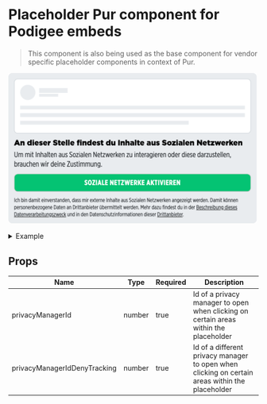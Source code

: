 # Placeholder Pur component for Podigee embeds

> This component is also being used as the base component for vendor specific placeholder components in context of Pur.

<p>
  <img src="../../../../docs/embed-social-networks-placeholder.png" alt="Embed placeholder Podigee" width="500" />
</p>

<details>
<summary>Example</summary>

```vue
<template>
  <embed-podigee-placeholder-pur
    :privacyManagerId="privacyManagerId"
    :privacyManagerIdDenyTracking="privacyManagerIdDenyTracking"
  ></embed-podigee-placeholder-pur>
</template>

<script>
import { EmbedPodigeePlaceholderPur } from '@spring-media/red-sourcepoint-cmp/dist/esm/vue/components';

export default {
  components: { EmbedPodigeePlaceholderPur },
  data: () => ({
    privacyManagerId: 12345,
    privacyManagerIdDenyTracking: 67891,
  }),
};
</script>

<style lang="scss">
@import '~@spring-media/red-sourcepoint-cmp/dist/esm/vue/components.css';
</style>
```

</details>

## Props

| Name                         | Type   | Required | Description                                                                                     |
| ---------------------------- | ------ | -------- | ----------------------------------------------------------------------------------------------- |
| privacyManagerId             | number | true     | Id of a privacy manager to open when clicking on certain areas within the placeholder           |
| privacyManagerIdDenyTracking | number | true     | Id of a different privacy manager to open when clicking on certain areas within the placeholder |
